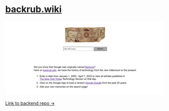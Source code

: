 # [backrub.wiki](https://backrub.wiki/)

![screenshot](./src/assets/screenshot2.png)

[Link to backend repo &rarr;](https://github.com/officecowboy/google-archive-api)
